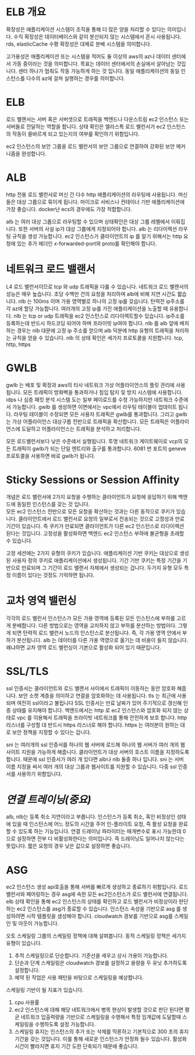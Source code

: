 # ELB 개요

확장성은 애플리케이션 시스템이 조직을 통해 더 많은 양을 처리할 수 있다는 의미입니다. 
수직 확장성은 데이터베이스와 같이 분산되지 않는 시스템에서 흔시 사용됩니다. rds, elasticCache
수평 확장성은 대체로 분배 시스템을 의미합니다. 

고가용성은 애플리케이션 또는 시스템을 적어도 둘 이상의 aws의 az나 데이터 센터에서 가동 중이라는 것을 의미합니다. 
목표는 데이터 센터에서의 손실에서 살아남는 것입니다. 센터 하나가 멈춰도 작동 가능하게 하는 것 입니다.
동일 애플리케이션의 동일 인스턴스를 다수의 az에 걸쳐 실행하는 경우를 의미합니다. 

# ELB

로드 밸랜서는 서버 혹은 서버셋으로 트래픽을 백엔드나 다운스트림 ec2 인스턴스 또는 서버들로 전달하는 역할을 합니다.
상태 확인은 엘라스특 로드 밸런서가 ec2 인스턴스의 작동이 올바르게 되고 있는지의 여부를 확인하기 위함입니다. 

ec2 인스턴스의 보안 그룹을 로드 밸런서의 보안 그룹으로 연결하여 강화된 보안 메커니즘을 완성합니다. 

# ALB

http 전용 로드 밸런서로 머신 간 다수 http 애플리케이션의 라우팅에 사용됩니다. 머신들은 대상 그룹으로 묶이게 됩니다. 
마이크로 서비스나 컨테이너 기반 애플리케이션에 가장 좋습니다. docker난 ecs의 경우에도 가장 적합합니다. 

alb 는 여러 대상 그룹으로 라우팅할 수 있으며 상태확인은 대상 그룹 레벨에서 이뤄집니다. 또한 서버의 사설 ip가 대상 그룹에게 지정되어야 합니다. 
alb 는 리다이렉션 라우팅 규칙을 생성 가능합니다. ec2 인스턴스가 클라이언트의 ip 를 알기 위해서는 http 요청에 있는 추가 헤더인 x-forwarded-port와 proto를 확인해야 합니다. 

# 네트워크 로드 밸랜서

L4 로드 밸런서이므로 tcp 와 udp 트래픽을 다룰 수 있습니다. 네트워크 로드 밸랜서의 성능은 매우 높습니다. 초당 수백만 건의 요청을 처리하며 alb에 비해 지연 시간도 짧습니다. 
nlb 는 100ms 이며 가용 영역별로 하나의 고정 ip를 갖습니다. 탄력전 ip주소를 각 az에 할당 가능합니다. 여러개의 고정 ip를 가진 애플리케이션을 노출할 때 유용합니다. 
nlb 는 tcp or udp 트래픽을 ec2 인스턴스로 리다이렉트할수 있습니다. ip주소를 등록하는데 반드시 하드코딩 되어야 하며 프라이빗 ip여야 합니다. 
nlb 를 alb 앞에 배치하는 경우는 nlb 대문에 고정 ip 주소를 얻으며 alb 덕분에 http 유형의 트래픽을 처리하는 규칙을 얻을 수 있습니다. 
nlb 의 상태 확인은 세가지 프로토콜을 지원합니다. tcp, http, https 

# GWLB 

gwlb 는 배포 및 확장과 aws의 타사 네트워크 가상 어플라이언스의 플릿 관리에 사용됩니다. 
모든 트래픽이 방화벽을 통과하거나 침입 탐지 및 방지 시스템에 사용합니다. idps 나 심층 패킷 분석 시스템 도는 일부 페이로드를 수정 가능하지만 네트워크 수준에서 가능합니다.
gwlb 를 생성하면 이면에서는 vpc에서 라우팅 테이블이 업데이트 됩니다. 라우팅 테이블이 수정되면 모든 사용자 트래픽은 gwlb를 통과합니다. 그리고 gwlb는 가상 어플라이언스 대상구릅 전반으로 트래픽을 확산합니다. 
모든 트래픽은 어플라이언스에 도달하고 어플라이언스는 트래픽을 분석하고 처리합니다. 

모든 로드밸런서보다 낮은 수준에서 실행됩니다. 투명 네트워크 게이트웨이로 vcp의 모든 트래픽이 gwlb가 되는 단일 엔트리와 출구를 통과합니다. 
6081 번 포트의 geneve 프로토콜을 사용하면 바로 gwlb가 됩니다. 

# Sticky Sessions or Session Affinity

개념은 로드 밸런서에 2가지 요청을 수행하는 클라이언트가 요청에 응답하기 위해 백엔드에 동일한 인스턴스를 갖는 것 입니다.  
모든 ec2 인스턴스 전반으로 모든 요청을 확산하는 것과는 다른 동작으로 쿠키가 있습니다. 클라이언트에서 로드 밸런서로 요청의 일부로서 전송되는 것으로 고정성과 만료 기간이 있습니다. 
즉 쿠키가 만료되면 클라이언트가 다른 ec2 인스턴스로 리다이렉션 된다는 것입니다. 고정성을 활성화하면 백엔드 ec2 인스턴스 부하에 불균형을 초래할 수 있습니다. 

고정 세션에는 2가지 유형의 쿠키가 있습니다.
애플리케이션 기반 쿠키는 대상으로 생성된 사용자 정의 쿠키로 애플리케이션에서 생성됩니다. 
기간 기반 쿠키는 특정 기간을 기반으로 만료되며 그 기간이 로드 밸랜서 자체에서 생성되는 겁니다. 
두가지 유형 모두 특정 이름이 있다는 것정도 기억하면 됩니다. 

# 교차 영역 밸런싱

각각의 로드 밸런서 인스턴스가 모든 가용 영역에 등록된 모든 인스턴스에 부하를 고르게 분배합니다. 
다른 방법으로는 영역을 교차하지 않고 부하를 분산하는 방법이다. 그렇게 되면 탄력적 로드 밸런서 노드의 인스턴스로 분산됩니다. 즉, 각 가용 영역 안에서 부하가 분산됩니다. 
alb 는 데이터를 다른 가용 역영으로 옮기는 데 비용이 들지 않습니다. 왜냐하면 교차 영역 로드 밸런싱이 기본으로 활성화 되어 있기 때문입니다.  

# SSL/TLS

ssl 인증서는 클라이언트와 로드 밸랜서 사이에서 트래픽이 이동하는 동안 암호화 해줍니다. 보안 소켓 계층을 의미하고 연결을 암호화하는 데 사용됩니다. 
tls 는 최근에 사용되며 여전히 ssl이라고 불립니다 SSL 인증서는 만료 날짜가 있어 주기적으로 갱신해 인증 상태를 유지해야 합니다. 
백엔드에서는 http 로 ec2 인스턴스와 암호화 되지 않는 상태로 vpc 를 이용해서 트래픽을 프라이빗 네트워크를 통해 안전하게 보호 합니다. 
http 리스너를 구성할 대 반드시 https 리스너로 해야 합니다. https 는 여러분이 원하는 대로 보안 정책을 지정할 수 있다는 겁니다. 

sni 는 여러개의 ssl 인증서를 하나의 웹 서버에 로드해 하나의 웹 서버가 여러 개의 웹 사이트 지원을 가능하게 해줍니다.
클라이언트가 대상 서버의 호스트 이름을 지정하도록 합니다. 때문에 ssl 인증서가 여러 개 있다면 alb나 nlb 둘중 하나 입니다. 
sni 는 서버 이름 지정을 써서 여러 개의 대상 그룹과 웹사이트를 지원할 수 있습니다. 다중 ssl 인증서를 사용하기 위함입니다. 

# *연결 트레이닝(중요)*

alb, nlb는 등록 취소 지연이라고 부릅니다. 인스턴스가 등록 취소, 혹인 비정상인 성태에 있을 때 인스턴스에 어느 정도의 시간을 주어 인-플라이트 요청, 즉 활성 요청을 완료할 수 있도록 하는 기능입니다.
연결 드레이닝 파라미터는 매개변수로 표시 가능한데 0으로 설정하면 전부 다 비활성화한다는 의미입니다. 즉 드레이닝도 일어나지 않는다는 뜻입니다. 짧은 요청의 경우 낮은 값으로 설정하면 좋습니다. 

# ASG

ec2 인스턴스 생성 api호출을 통해 서버를 빠르게 생성하고 종료하기 위함입니다. 로드 밸런서와 페어링하는 경우 asg에 속한 모든 ec2인스턴스가 로드 밸런서에 연결됩니다. 
elb 상태 확인을 통해 ec2 인스턴스의 상태를 확인하고 로드 밸런서가 비정상이라 판단하는 ec2 인스턴스를 asg가 종료할 수 있습니다. 
인스턴스 속성을 기반으로 asg 를 생성하려면 시작 템플릿을 생성해야 합니다. 
cloudwatch 경보를 기반으로 asg를 스케일 인 및 아웃이 가능합니다. 

오토 스케일링 그룹의 스케일링 정책에 대해 살펴봅니다. 
동적 스케일링 정책은 세가지 유형이 있습니다.
1. 추적 스케일링으로 단순합니다. 기준선을 세우고 상시 가용이 가능합니다.
2. 단순과 단계 스케일링은 cloudwatch 경보를 설정하고 용량을 두 유닛 추가하도록 설정합니다.
3. 예약 된 작업은 사용 패턴을 바탕으로 스케일링을 예상합니다.

스케일링 기반이 될 지표가 있습니다.
1. cpu 사용률
2. ec2 인스턴스에 대해 해당 네트워크에서 병목 현상이 발생할 것으로 판단 된다면 평균 네트워크 입출력량을 기반으로 스케일링을 수행해서 특정 임계값에 도달할때 스케일링을 수행하도록 설정 가능합니다.
3. 스케일링 휴지는 인스턴스의 추가 또는 삭제를 막론하고 기본적으로 300 초의 휴지 기간을 갖는 것입니다. 이를 통해 새로운 인스턴스가 안정화 될수 있습니다. 활성화 시간이 빨라지면 휴지 기간 도한 단축되기 때문에 좋습니다. 
